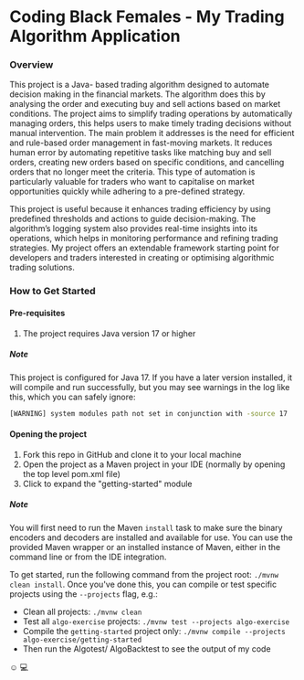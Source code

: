# Coding Black Females - My Trading Algorithm Application

### Overview

This project is a Java- based trading algorithm designed to automate decision making in the financial markets. The algorithm does this by analysing the order and executing buy and sell actions based on market conditions. The project aims to simplify trading operations by automatically managing orders, this helps users to make timely trading decisions without manual intervention. The main problem it addresses is the need for efficient and rule-based order management in fast-moving markets. It reduces human error by automating repetitive tasks like matching buy and sell orders, creating new orders based on specific conditions, and cancelling orders that no longer meet the criteria. This type of automation is particularly valuable for traders who want to capitalise on market opportunities quickly while adhering to a pre-defined strategy.

This project is useful because it enhances trading efficiency by using predefined thresholds and actions to guide decision-making. The algorithm’s logging system also provides real-time insights into its operations, which helps in monitoring performance and refining trading strategies. My project offers an extendable framework starting point for developers and traders interested in creating or optimising algorithmic trading solutions.

### How to Get Started

#### Pre-requisites

1. The project requires Java version 17 or higher

##### Note

This project is configured for Java 17. If you have a later version installed, it will compile and run successfully, but you may see warnings in the log like this, which you can safely ignore:

```sh
[WARNING] system modules path not set in conjunction with -source 17
```

#### Opening the project

1. Fork this repo in GitHub and clone it to your local machine
2. Open the project as a Maven project in your IDE (normally by opening the top level pom.xml file)
3. Click to expand the "getting-started" module

##### Note

You will first need to run the Maven `install` task to make sure the binary encoders and decoders are installed and available for use. You can use the provided Maven wrapper or an installed instance of Maven, either in the command line or from the IDE integration.

To get started, run the following command from the project root: `./mvnw clean install`. Once you've done this, you can compile or test specific projects using the `--projects` flag, e.g.:

- Clean all projects: `./mvnw clean`
- Test all `algo-exercise` projects: `./mvnw test --projects algo-exercise`
- Compile the `getting-started` project only: `./mvnw compile --projects algo-exercise/getting-started`
- Then run the Algotest/ AlgoBacktest to see the output of my code

☺️ 💻
